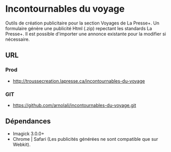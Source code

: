 # Incontournables du voyage #

Outils de création publicitaire pour la section Voyages de La Presse+.
Un formulaire génère une publicité Html (.zip) repectant les standards La Presse+.
Il est possible d'importer une annonce existante pour la modifier si nécessaire. 

## URL ##

### Prod ###
- http://troussecreation.lapresse.ca/incontournables-du-voyage

### GIT ###
- https://github.com/arnolali/incontournables-du-voyage.git

## Dépendances ##
- Imagick 3.0.0+
- Chrome | Safari (Les publicités générées ne sont compatible que sur Webkit).